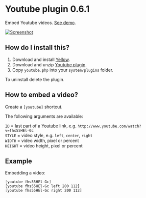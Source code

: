 Youtube plugin 0.6.1
====================
Embed Youtube videos. [See demo](http://developers.datenstrom.se/plugins/youtube-plugin).

[![Screenshot](youtube-plugin.jpg?raw=true)](http://developers.datenstrom.se/plugins/youtube-plugin)

How do I install this?
----------------------
1. Download and install [Yellow](https://github.com/datenstrom/yellow/).
2. Download and unzip [Youtube plugin](https://github.com/datenstrom/yellow-plugins/raw/master/zip/youtube.zip).
3. Copy `youtube.php` into your `system/plugins` folder.

To uninstall delete the plugin.

How to embed a video?
---------------------
Create a `[youtube]` shortcut. 

The following arguments are available:
 
`ID` = last part of a [Youtube](http://www.youtube.com) link, e.g. `http://www.youtube.com/watch?v=fhs55HEl-Gc`  
`STYLE` = video style, e.g. `left`, `center`, `right`  
`WIDTH` = video width, pixel or percent  
`HEIGHT` = video height, pixel or percent   
 
Example
-------
Embedding a video:

    [youtube fhs55HEl-Gc]
    [youtube fhs55HEl-Gc left 200 112]
    [youtube fhs55HEl-Gc right 200 112]

